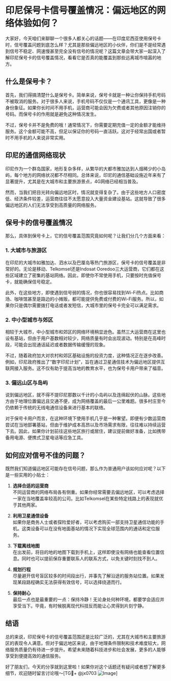 # 印尼保号卡信号覆盖情况：偏远地区的网络体验如何？

大家好，今天咱们来聊聊一个很多人都关心的话题——在印度尼西亚使用保号卡时，信号覆盖问题到底怎么样？尤其是那些偏远地区的小伙伴，你们是不是经常遇到信号不稳定、网速慢甚至完全没有信号的情况呢？这篇文章会带大家一起深入了解印尼保号卡的信号覆盖情况，看看它是否真的能覆盖到那些远离城市喧嚣的地方。

## 什么是保号卡？

首先，我们得搞清楚什么是保号卡。简单来说，保号卡就是一种让你保持手机号码不被取消的服务。对于很多人来说，手机号码不仅仅是一个通讯工具，更像是一种身份象征。如果你长时间不用手机，运营商可能会因为欠费或者其他原因注销你的号码。而保号卡的作用就是避免这种情况发生。

不过，保号卡并不是免费的哦！通常情况下，你需要定期充值一定的金额才能维持服务。这个金额可能不高，但足以保证你的号码一直活跃。这对于经常出国或者暂时不用手机的人来说非常实用。

## 印尼的通信网络现状

印尼作为一个群岛国家，地形复杂多样，从繁华的大都市雅加达到人烟稀少的小岛屿，每个地方的网络状况都不尽相同。总体来说，印尼的通信基础设施近年来有了显著提升，尤其是在大城市和主要旅游景点，4G网络已经相当普及。

然而，当我们把目光转向偏远地区时，情况就变得复杂了。由于这些地方人口密度低、经济条件较差，运营商往往不太愿意投入大量资金建设基站。这就导致了很多偏远地区的人们无法享受到高质量的网络服务。

## 保号卡的信号覆盖情况

那么，具体到保号卡上，它的信号覆盖范围究竟如何呢？让我们分几个方面来看：

### 1. 大城市与旅游区

在印尼的大城市如雅加达、泗水以及巴厘岛等热门旅游区，保号卡的信号覆盖是非常好的。无论是移动、Telkomsel还是Indosat Ooredoo三大运营商，它们都在这些区域建立了密集的基站网络。因此，即使你不常使用手机，只要按时充值保号卡，就能确保信号稳定。

此外，在这些地方，即使遇到信号弱的情况，你也很容易找到Wi-Fi热点。比如商场、咖啡馆甚至是路边的小摊贩，都可能提供免费或付费的Wi-Fi服务。所以，如果你只是偶尔需要拨打电话或者发短信，大城市里的保号卡完全可以满足需求。

### 2. 中小型城市与郊区

相较于大城市，中小型城市和郊区的网络环境稍显逊色。虽然三大运营商在这里也设有基站，但由于用户基数相对较少，网络质量有时会出现波动。特别是在高峰时段，可能会出现通话延迟或者数据传输缓慢的现象。

不过，随着政府加大对农村和郊区基础设施的投资力度，这种情况正在逐步改善。例如，印尼政府推出了“数字印尼计划”，旨在通过卫星通信技术为偏远地区提供互联网接入服务。这不仅有助于提高当地的教育水平，也为保号卡用户带来了福音。

### 3. 偏远山区与岛屿

说到偏远地区，就不得不提印尼那数以千计的小岛屿以及连绵起伏的山脉。这些地方由于地理位置偏远且交通不便，成为网络覆盖的最后一公里难题。很多村庄至今仍依赖于传统的无线电通信设备来进行基本的联络。

对于保号卡用户而言，在这种环境下使用手机几乎是一种奢望。即便有少数运营商尝试在当地部署基站，但由于维护成本高昂以及市场需求有限，往往难以持续运营下去。因此，如果你计划前往这些地区旅行或居住，建议提前做好准备，比如携带备用电源、便携式卫星电话等应急工具。

## 如何应对信号不佳的问题？

既然我们知道偏远地区可能存在信号问题，那么作为普通用户该如何应对呢？以下是一些实用的小贴士：

1. **选择合适的运营商**  
   不同运营商的网络布局各有侧重。如果你经常需要去偏远地区，可以考虑选择一家在当地覆盖率较高的公司。比如Telkomsel在某些特定线路上的表现就优于其他两家。

2. **利用卫星通信设备**  
   如果你是商务人士或者探险爱好者，可以考虑购买一部支持卫星通信功能的手机。这类设备可以在没有地面基站的情况下实现全球范围内的通话和定位服务。

3. **下载离线地图**  
   在出发前，将目的地的地图下载到手机上，这样即使没有网络也能查看位置信息。同时也可以提前保存重要联系人的联系方式，以免关键时刻找不到人。

4. **规划行程**  
   尽量避开信号盲区较多的时间段出行，并事先了解沿途的服务站位置。如果发现某段路程确实无法获得有效信号，可以选择绕道而行。

5. **保持耐心**  
   最后一点也是最重要的一点：保持冷静！无论身处何种环境，都要学会适应并享受当下。毕竟，有时候脱离现代科技反而能让心灵得到片刻宁静。

## 结语

总的来说，印尼保号卡的信号覆盖范围还是比较广泛的，尤其在大城市和主要旅游区的表现令人满意。但对于偏远地区来说，由于地理条件限制和技术难度较大，网络服务质量仍有待进一步提升。希望未来随着科技进步和社会发展，更多的人能够享受到便捷高效的通信服务。

好了朋友们，今天的分享就到这里啦！如果你对这个话题还有疑问或者想了解更多细节，欢迎随时留言讨论哦～[TG💪+ @jx0703 ![Image](https://github.com/user-attachments/assets/dbca1d08-cadb-493c-b0ec-ad6f7a83f270)]